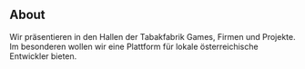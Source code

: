 ## About

Wir präsentieren in den Hallen der Tabakfabrik Games, Firmen und Projekte.
Im besonderen wollen wir eine Plattform für lokale österreichische Entwickler bieten.
